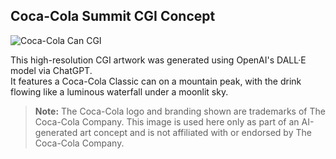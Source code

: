 ##  Coca-Cola Summit CGI Concept

![Coca-Cola Can CGI](./assets/coca-cola-summit.png)

This high-resolution CGI artwork was generated using OpenAI's DALL·E model via ChatGPT.  
It features a Coca-Cola Classic can on a mountain peak, with the drink flowing like a luminous waterfall under a moonlit sky.

>  **Note:** The Coca-Cola logo and branding shown are trademarks of The Coca-Cola Company. This image is used here only as part of an AI-generated art concept and is not affiliated with or endorsed by The Coca-Cola Company.

